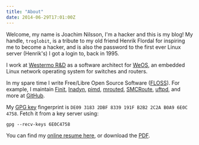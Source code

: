 ```yaml
---
title: "About"
date: 2014-06-29T17:01:00Z
---
```


Welcome, my name is Joachim Nilsson, I'm a hacker and this is my blog!
My handle, `troglobit`, is a tribute to my old friend Henrik Flordal for
inspiring me to become a hacker, and is also the password to the first
ever Linux server (Henrik's) I got a login to, back in 1995.

I work at [Westermo R&D][westermo] as a software architect for [WeOS][],
an embedded Linux network operating system for switches and routers.

In my spare time I write Free/Libre Open Source Software ([FLOSS][]).
For example, I maintain [Finit][], [Inadyn][], [pimd][], [mrouted][],
[SMCRoute][], [uftpd][], and more at [GitHub][].

My [GPG key][] fingerprint is `DE09 3183 2DBF 8339 191F B2B2 2C2A B0A9
6E0C 4758`.  Fetch it from a key server using:

    gpg --recv-keys 6E0C4758

You can find my [online resume here][resume], or download the [PDF][].

[Finit]:    /finit.html
[Inadyn]:   /inadyn.html
[pimd]:     /pimd.html
[mrouted]:  /mrouted.html
[SMCRoute]: /smcroute.html
[uftpd]:    /uftpd.html
[westermo]: http://www.westermo.com
[WeOS]:     http://www.westermo.com/web/web_en_idc_com.nsf/AllDocuments/771C3C1ECF9B9550C1257E58002B89B3
[FLOSS]:    http://en.wikipedia.org/wiki/Free_and_open-source_software
[GitHub]:   http://github.com/troglobit/
[GPG key]:  http://pgp.mit.edu:11371/pks/lookup?op=get&search=0x6E0C4758
[resume]:   http://resume.troglobit.com
[PDF]:      http://resume.troglobit.com/resume.pdf
